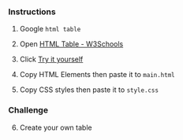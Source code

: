 ### Instructions

1. Google `html table`

2. Open [HTML Table - W3Schools](https://www.w3schools.com/html/html_tables.asp)

3. Click [Try it yourself](https://www.w3schools.com/html/tryit.asp?filename=tryhtml_table_intro)

4. Copy HTML Elements then paste it to `main.html`

5. Copy CSS styles then paste it to `style.css`

### Challenge

6. Create your own table
